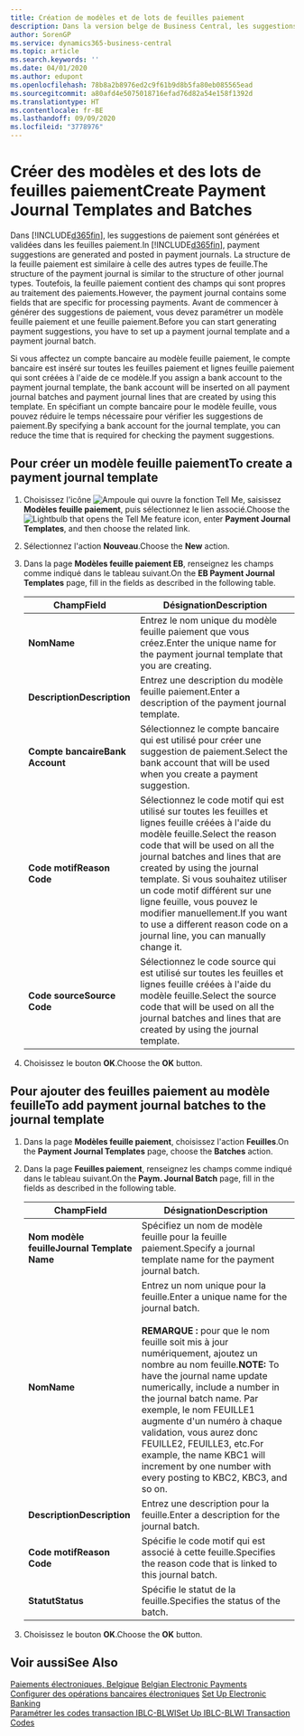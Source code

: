 ```yaml
---
title: Création de modèles et de lots de feuilles paiement
description: Dans la version belge de Business Central, les suggestions de paiement sont générées et validées dans les feuilles paiement. La structure de la feuille paiement est similaire à celle des autres types de feuille.
author: SorenGP
ms.service: dynamics365-business-central
ms.topic: article
ms.search.keywords: ''
ms.date: 04/01/2020
ms.author: edupont
ms.openlocfilehash: 78b8a2b8976ed2c9f61b9d8b5fa80eb085565ead
ms.sourcegitcommit: a80afd4e5075018716efad76d82a54e158f1392d
ms.translationtype: HT
ms.contentlocale: fr-BE
ms.lasthandoff: 09/09/2020
ms.locfileid: "3778976"
---
```

# <a name="create-payment-journal-templates-and-batches"></a><span data-ttu-id="a7e9a-104">Créer des modèles et des lots de feuilles paiement</span><span class="sxs-lookup"><span data-stu-id="a7e9a-104">Create Payment Journal Templates and Batches</span></span>
<span data-ttu-id="a7e9a-105">Dans [!INCLUDE[d365fin](../../includes/d365fin_md.md)], les suggestions de paiement sont générées et validées dans les feuilles paiement.</span><span class="sxs-lookup"><span data-stu-id="a7e9a-105">In [!INCLUDE[d365fin](../../includes/d365fin_md.md)], payment suggestions are generated and posted in payment journals.</span></span> <span data-ttu-id="a7e9a-106">La structure de la feuille paiement est similaire à celle des autres types de feuille.</span><span class="sxs-lookup"><span data-stu-id="a7e9a-106">The structure of the payment journal is similar to the structure of other journal types.</span></span> <span data-ttu-id="a7e9a-107">Toutefois, la feuille paiement contient des champs qui sont propres au traitement des paiements.</span><span class="sxs-lookup"><span data-stu-id="a7e9a-107">However, the payment journal contains some fields that are specific for processing payments.</span></span> <span data-ttu-id="a7e9a-108">Avant de commencer à générer des suggestions de paiement, vous devez paramétrer un modèle feuille paiement et une feuille paiement.</span><span class="sxs-lookup"><span data-stu-id="a7e9a-108">Before you can start generating payment suggestions, you have to set up a payment journal template and a payment journal batch.</span></span>  

<span data-ttu-id="a7e9a-109">Si vous affectez un compte bancaire au modèle feuille paiement, le compte bancaire est inséré sur toutes les feuilles paiement et lignes feuille paiement qui sont créées à l'aide de ce modèle.</span><span class="sxs-lookup"><span data-stu-id="a7e9a-109">If you assign a bank account to the payment journal template, the bank account will be inserted on all payment journal batches and payment journal lines that are created by using this template.</span></span> <span data-ttu-id="a7e9a-110">En spécifiant un compte bancaire pour le modèle feuille, vous pouvez réduire le temps nécessaire pour vérifier les suggestions de paiement.</span><span class="sxs-lookup"><span data-stu-id="a7e9a-110">By specifying a bank account for the journal template, you can reduce the time that is required for checking the payment suggestions.</span></span>  

## <a name="to-create-a-payment-journal-template"></a><span data-ttu-id="a7e9a-111">Pour créer un modèle feuille paiement</span><span class="sxs-lookup"><span data-stu-id="a7e9a-111">To create a payment journal template</span></span>  

1.  <span data-ttu-id="a7e9a-112">Choisissez l'icône ![Ampoule qui ouvre la fonction Tell Me](../../media/ui-search/search_small.png "Dites-moi ce que vous voulez faire"), saisissez **Modèles feuille paiement**, puis sélectionnez le lien associé.</span><span class="sxs-lookup"><span data-stu-id="a7e9a-112">Choose the ![Lightbulb that opens the Tell Me feature](../../media/ui-search/search_small.png "Tell me what you want to do") icon, enter **Payment Journal Templates**, and then choose the related link.</span></span>  
2.  <span data-ttu-id="a7e9a-113">Sélectionnez l'action **Nouveau**.</span><span class="sxs-lookup"><span data-stu-id="a7e9a-113">Choose the **New** action.</span></span>  
3.  <span data-ttu-id="a7e9a-114">Dans la page **Modèles feuille paiement EB**, renseignez les champs comme indiqué dans le tableau suivant.</span><span class="sxs-lookup"><span data-stu-id="a7e9a-114">On the **EB Payment Journal Templates** page, fill in the fields as described in the following table.</span></span>  

    |<span data-ttu-id="a7e9a-115">Champ</span><span class="sxs-lookup"><span data-stu-id="a7e9a-115">Field</span></span>|<span data-ttu-id="a7e9a-116">Désignation</span><span class="sxs-lookup"><span data-stu-id="a7e9a-116">Description</span></span>|  
    |---------------------------------|---------------------------------------|  
    |<span data-ttu-id="a7e9a-117">**Nom**</span><span class="sxs-lookup"><span data-stu-id="a7e9a-117">**Name**</span></span>|<span data-ttu-id="a7e9a-118">Entrez le nom unique du modèle feuille paiement que vous créez.</span><span class="sxs-lookup"><span data-stu-id="a7e9a-118">Enter the unique name for the payment journal template that you are creating.</span></span>|  
    |<span data-ttu-id="a7e9a-119">**Description**</span><span class="sxs-lookup"><span data-stu-id="a7e9a-119">**Description**</span></span>|<span data-ttu-id="a7e9a-120">Entrez une description du modèle feuille paiement.</span><span class="sxs-lookup"><span data-stu-id="a7e9a-120">Enter a description of the payment journal template.</span></span>|  
    |<span data-ttu-id="a7e9a-121">**Compte bancaire**</span><span class="sxs-lookup"><span data-stu-id="a7e9a-121">**Bank Account**</span></span>|<span data-ttu-id="a7e9a-122">Sélectionnez le compte bancaire qui est utilisé pour créer une suggestion de paiement.</span><span class="sxs-lookup"><span data-stu-id="a7e9a-122">Select the bank account that will be used when you create a payment suggestion.</span></span>|  
    |<span data-ttu-id="a7e9a-123">**Code motif**</span><span class="sxs-lookup"><span data-stu-id="a7e9a-123">**Reason Code**</span></span>|<span data-ttu-id="a7e9a-124">Sélectionnez le code motif qui est utilisé sur toutes les feuilles et lignes feuille créées à l'aide du modèle feuille.</span><span class="sxs-lookup"><span data-stu-id="a7e9a-124">Select the reason code that will be used on all the journal batches and lines that are created by using the journal template.</span></span> <span data-ttu-id="a7e9a-125">Si vous souhaitez utiliser un code motif différent sur une ligne feuille, vous pouvez le modifier manuellement.</span><span class="sxs-lookup"><span data-stu-id="a7e9a-125">If you want to use a different reason code on a journal line, you can manually change it.</span></span>|  
    |<span data-ttu-id="a7e9a-126">**Code source**</span><span class="sxs-lookup"><span data-stu-id="a7e9a-126">**Source Code**</span></span>|<span data-ttu-id="a7e9a-127">Sélectionnez le code source qui est utilisé sur toutes les feuilles et lignes feuille créées à l'aide du modèle feuille.</span><span class="sxs-lookup"><span data-stu-id="a7e9a-127">Select the source code that will be used on all the journal batches and lines that are created by using the journal template.</span></span>|  

4.  <span data-ttu-id="a7e9a-128">Choisissez le bouton **OK**.</span><span class="sxs-lookup"><span data-stu-id="a7e9a-128">Choose the **OK** button.</span></span>  

## <a name="to-add-payment-journal-batches-to-the-journal-template"></a><span data-ttu-id="a7e9a-129">Pour ajouter des feuilles paiement au modèle feuille</span><span class="sxs-lookup"><span data-stu-id="a7e9a-129">To add payment journal batches to the journal template</span></span>  

1.  <span data-ttu-id="a7e9a-130">Dans la page **Modèles feuille paiement**, choisissez l'action **Feuilles**.</span><span class="sxs-lookup"><span data-stu-id="a7e9a-130">On the **Payment Journal Templates** page, choose the **Batches** action.</span></span>  
2.  <span data-ttu-id="a7e9a-131">Dans la page **Feuilles paiement**, renseignez les champs comme indiqué dans le tableau suivant.</span><span class="sxs-lookup"><span data-stu-id="a7e9a-131">On the **Paym. Journal Batch** page, fill in the fields as described in the following table.</span></span>  

    |<span data-ttu-id="a7e9a-132">Champ</span><span class="sxs-lookup"><span data-stu-id="a7e9a-132">Field</span></span>|<span data-ttu-id="a7e9a-133">Désignation</span><span class="sxs-lookup"><span data-stu-id="a7e9a-133">Description</span></span>|  
    |---------------------------------|---------------------------------------|  
    |<span data-ttu-id="a7e9a-134">**Nom modèle feuille**</span><span class="sxs-lookup"><span data-stu-id="a7e9a-134">**Journal Template Name**</span></span>|<span data-ttu-id="a7e9a-135">Spécifiez un nom de modèle feuille pour la feuille paiement.</span><span class="sxs-lookup"><span data-stu-id="a7e9a-135">Specify a journal template name for the payment journal batch.</span></span>|  
    |<span data-ttu-id="a7e9a-136">**Nom**</span><span class="sxs-lookup"><span data-stu-id="a7e9a-136">**Name**</span></span>|<span data-ttu-id="a7e9a-137">Entrez un nom unique pour la feuille.</span><span class="sxs-lookup"><span data-stu-id="a7e9a-137">Enter a unique name for the journal batch.</span></span><br /><br /> <span data-ttu-id="a7e9a-138">**REMARQUE :** pour que le nom feuille soit mis à jour numériquement, ajoutez un nombre au nom feuille.</span><span class="sxs-lookup"><span data-stu-id="a7e9a-138">**NOTE:** To have the journal name update numerically, include a number in the journal batch name.</span></span> <span data-ttu-id="a7e9a-139">Par exemple, le nom FEUILLE1 augmente d'un numéro à chaque validation, vous aurez donc FEUILLE2, FEUILLE3, etc.</span><span class="sxs-lookup"><span data-stu-id="a7e9a-139">For example, the name KBC1 will increment by one number with every posting to KBC2, KBC3, and so on.</span></span>|  
    |<span data-ttu-id="a7e9a-140">**Description**</span><span class="sxs-lookup"><span data-stu-id="a7e9a-140">**Description**</span></span>|<span data-ttu-id="a7e9a-141">Entrez une description pour la feuille.</span><span class="sxs-lookup"><span data-stu-id="a7e9a-141">Enter a description for the journal batch.</span></span>|  
    |<span data-ttu-id="a7e9a-142">**Code motif**</span><span class="sxs-lookup"><span data-stu-id="a7e9a-142">**Reason Code**</span></span>|<span data-ttu-id="a7e9a-143">Spécifie le code motif qui est associé à cette feuille.</span><span class="sxs-lookup"><span data-stu-id="a7e9a-143">Specifies the reason code that is linked to this journal batch.</span></span>|  
    |<span data-ttu-id="a7e9a-144">**Statut**</span><span class="sxs-lookup"><span data-stu-id="a7e9a-144">**Status**</span></span>|<span data-ttu-id="a7e9a-145">Spécifie le statut de la feuille.</span><span class="sxs-lookup"><span data-stu-id="a7e9a-145">Specifies the status of the batch.</span></span>|  

3.  <span data-ttu-id="a7e9a-146">Choisissez le bouton **OK**.</span><span class="sxs-lookup"><span data-stu-id="a7e9a-146">Choose the **OK** button.</span></span>  

## <a name="see-also"></a><span data-ttu-id="a7e9a-147">Voir aussi</span><span class="sxs-lookup"><span data-stu-id="a7e9a-147">See Also</span></span>  
 <span data-ttu-id="a7e9a-148">[Paiements électroniques, Belgique](belgian-electronic-payments.md) </span><span class="sxs-lookup"><span data-stu-id="a7e9a-148">[Belgian Electronic Payments](belgian-electronic-payments.md) </span></span>  
 <span data-ttu-id="a7e9a-149">[Configurer des opérations bancaires électroniques](how-to-set-up-electronic-banking.md) </span><span class="sxs-lookup"><span data-stu-id="a7e9a-149">[Set Up Electronic Banking](how-to-set-up-electronic-banking.md) </span></span>  
 [<span data-ttu-id="a7e9a-150">Paramétrer les codes transaction IBLC-BLWI</span><span class="sxs-lookup"><span data-stu-id="a7e9a-150">Set Up IBLC-BLWI Transaction Codes</span></span>](how-to-set-up-iblc-blwi-transaction-codes.md)
